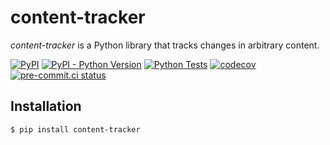 # content-tracker

*content-tracker* is a Python library that tracks changes in arbitrary content.

[![PyPI](https://img.shields.io/pypi/v/content-tracker)](https://pypi.org/project/content-tracker/)
[![PyPI - Python Version](https://img.shields.io/pypi/pyversions/content-tracker)](https://pypi.org/project/content-tracker/)
[![Python Tests](https://github.com/speg03/content-tracker/actions/workflows/python-tests.yml/badge.svg)](https://github.com/speg03/content-tracker/actions/workflows/python-tests.yml)
[![codecov](https://codecov.io/gh/speg03/content-tracker/branch/main/graph/badge.svg?token=wsW6rjrcBz)](https://codecov.io/gh/speg03/content-tracker)
[![pre-commit.ci status](https://results.pre-commit.ci/badge/github/speg03/content-tracker/main.svg)](https://results.pre-commit.ci/latest/github/speg03/content-tracker/main)

## Installation

```console
$ pip install content-tracker
```
